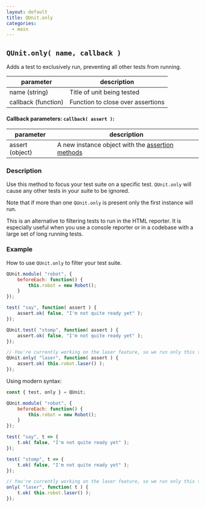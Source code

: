 ```yaml
---
layout: default
title: QUnit.only
categories:
  - main
---
```


## `QUnit.only( name, callback )`

Adds a test to exclusively run, preventing all other tests from running.

| parameter | description |
|-----------|-------------|
| name (string) | Title of unit being tested |
| callback (function) | Function to close over assertions |

#### Callback parameters: `callback( assert )`:

| parameter | description |
|-----------|-------------|
| assert (object) | A new instance object with the [assertion methods](/assert) |

### Description

Use this method to focus your test suite on a specific test. `QUnit.only` will cause any other tests in your suite to be ignored.

Note that if more than one `QUnit.only` is present only the first instance will run.

This is an alternative to filtering tests to run in the HTML reporter. It is especially useful when you use a console reporter or in a codebase with a large set of long running tests.

### Example

How to use `QUnit.only` to filter your test suite.

```js
QUnit.module( "robot", {
	beforeEach: function() {
		this.robot = new Robot();
	}
});

test( "say", function( assert ) {
	assert.ok( false, "I'm not quite ready yet" );
});

QUnit.test( "stomp", function( assert ) {
	assert.ok( false, "I'm not quite ready yet" );
});

// You're currently working on the laser feature, so we run only this test
QUnit.only( "laser", function( assert ) {
	assert.ok( this.robot.laser() );
});
```

Using modern syntax:

```js
const { test, only } = QUnit;

QUnit.module( "robot", {
	beforeEach: function() {
		this.robot = new Robot();
	}
});

test( "say", t => {
	t.ok( false, "I'm not quite ready yet" );
});

test( "stomp", t => {
	t.ok( false, "I'm not quite ready yet" );
});

// You're currently working on the laser feature, so we run only this test
only( "laser", function( t ) {
	t.ok( this.robot.laser() );
});
```
